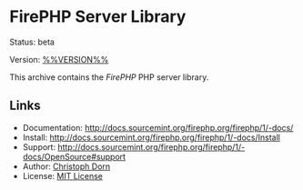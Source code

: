 FirePHP Server Library
======================

Status: beta

Version: [%%VERSION%%](https://github.com/firephp/firephp/tree/v%%VERSION%%)

This archive contains the *FirePHP* PHP server library.

Links
-----

  * Documentation: http://docs.sourcemint.org/firephp.org/firephp/1/-docs/
  * Install: http://docs.sourcemint.org/firephp.org/firephp/1/-docs/Install
  * Support: http://docs.sourcemint.org/firephp.org/firephp/1/-docs/OpenSource#support
  * Author: [Christoph Dorn](http://www.christophdorn.com/)
  * License: [MIT License](http://www.opensource.org/licenses/mit-license.php)
